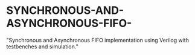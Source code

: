 # SYNCHRONOUS-AND-ASYNCHRONOUS-FIFO-
"Synchronous and Asynchronous FIFO implementation using Verilog with testbenches and simulation."
